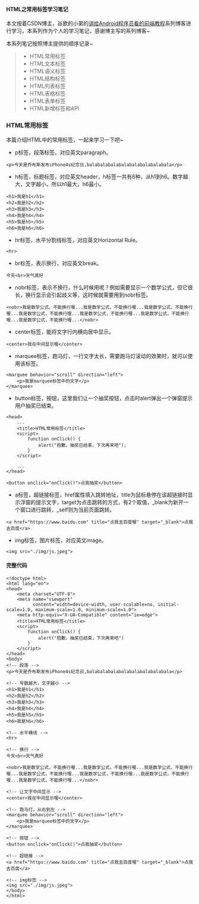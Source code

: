 #### HTML之常用标签学习笔记

本文按着CSDN博主，谷歌的小弟的[讲给Android程序员看的前端教程](https://blog.csdn.net/lfdfhl/column/info/17220)系列博客进行学习，本系列作为个人的学习笔记，感谢博主写的系列博客~

本系列笔记按照博主提供的顺序记录~

> - HTML常用标签
> - HTML文本标签
> - HTML语义标签
> - HTML结构标签
> - HTML列表标签
> - HTML表格标签
> - HTML表单标签
> - HTML新增标签和API

### HTML常用标签

本篇介绍HTML中的常用标签，一起来学习一下吧~

- p标签，段落标签，对应英文paragraph。

```
<p>今天是乔布斯发布iPhone4s纪念日,balabalabalabalabalabalabalabala</p>
```

- h标签，标题标签，对应英文header，h标签一共有6种，从h1到h6。数字越大，文字越小，所以h1最大，h6最小。

```
<h1>我是h1</h1>
<h2>我是h2</h2>
<h3>我是h3</h3>
<h4>我是h4</h4>
<h5>我是h5</h5>
<h6>我是h6</h6>
```

- hr标签，水平分割线标签，对应英文Horizontal Rule。

```
<hr>
```

- br标签，表示换行，对应英文break。

```
今天<br>天气真好
```

- nobr标签，表示不换行，什么时候用呢？例如需要显示一个数学公式，但它很长，换行显示会引起歧义等，这时候就需要用到nobr标签。

```
<nobr>我是数学公式，不能换行喔...我是数学公式，不能换行喔...我是数学公式，不能换行喔...我是数学公式，不能换行喔...我是数学公式，不能换行喔...我是数学公式，不能换行喔...我是数学公式，不能换行喔...</nobr>
```

- center标签，能将文字行内横向居中显示。

```
<center>我在中间显示喔</center>
```

- marquee标签，跑马灯，一行文字太长，需要跑马灯滚动的效果时，就可以使用该标签。

```
<marquee behavior="scroll" direction="left">
    <p>我是marquee标签中的文字</p>
</marquee>
```

- button标签，按钮，这里我们让一个抽奖按钮，点击时alert弹出一个弹窗提示用户抽奖已结束。

```
<head>
	...
    <title>HTML常用标签</title>
    <script>
        function onClick() {
            alert("抱歉，抽奖已结束，下次再来吧");
        }
    </script>
    
    ...
</head>

<button onclick="onClick()">点我抽奖</button>
```

- a标签，超链接标签，href属性填入跳转地址，title为鼠标悬停在该超链接时显示浮窗的提示文字，target为点击跳转的方式，有2个取值，_blank为新开一个窗口进行跳转，_self则为当前页面跳转。

```
<a href="https://www.baidu.com" title="点我去百度喔" target="_blank">点我去百度</a>
```

- img标签，图片标签，对应英文image。

```
<img src="./img/js.jpeg">
```

#### 完整代码

```
<!doctype html>
<html lang="en">
<head>
    <meta charset="UTF-8">
    <meta name="viewport"
          content="width=device-width, user-scalable=no, initial-scale=1.0, maximum-scale=1.0, minimum-scale=1.0">
    <meta http-equiv="X-UA-Compatible" content="ie=edge">
    <title>HTML常用标签</title>
    <script>
        function onClick() {
            alert("抱歉，抽奖已结束，下次再来吧")
        }
    </script>
</head>
<body>
<!-- 段落 -->
<p>今天是乔布斯发布iPhone4s纪念日,balabalabalabalabalabalabalabala</p>

<!-- 号数越大，文字越小 -->
<h1>我是h1</h1>
<h2>我是h2</h2>
<h3>我是h3</h3>
<h4>我是h4</h4>
<h5>我是h5</h5>
<h6>我是h6</h6>

<!-- 水平横线 -->
<hr>

<!-- 换行 -->
今天<br>天气真好

<nobr>我是数学公式，不能换行喔...我是数学公式，不能换行喔...我是数学公式，不能换行喔...我是数学公式，不能换行喔...我是数学公式，不能换行喔...我是数学公式，不能换行喔...我是数学公式，不能换行喔...</nobr>

<!-- 让文字中间显示 -->
<center>我在中间显示喔</center>

<!-- 跑马灯，从右到左 -->
<marquee behavior="scroll" direction="left">
    <p>我是marquee标签中的文字</p>
</marquee>

<!-- 按钮 -->
<button onclick="onClick()">点我抽奖</button>

<!-- 超链接 -->
<a href="https://www.baidu.com" title="点我去百度喔" target="_blank">点我去百度</a>

<!-- img标签 -->
<img src="./img/js.jpeg">
</body>
</html>
```